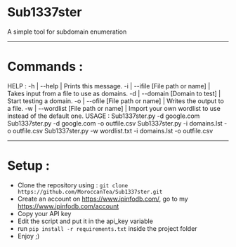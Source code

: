 # Sub1337ster
A simple tool for subdomain enumeration

-------------------------------------------------------------------------------------------------------------------------------------------------------------------------

# Commands :

HELP :
       -h | --help | Prints this message.
       -i | --ifile [File path or name] | Takes input from a file to use as domains.
       -d | --domain [Domain to test] | Start testing a domain.
       -o | --ofile [File path or name] | Writes the output to a file.
       -w | --wordlist [File path or name] | Import your own wordlist to use instead of the default one.
USAGE :
       Sub1337ster.py -d google.com
       Sub1337ster.py -d google.com -o outfile.csv
       Sub1337ster.py -i domains.lst -o outfile.csv
       Sub1337ster.py -w wordlist.txt -i domains.lst -o outfile.csv

-------------------------------------------------------------------------------------------------------------------------------------------------------------------------

# Setup :

- Clone the repository using : `git clone https://github.com/MoroccanTea/Sub1337ster.git`
- Create an account on https://www.ipinfodb.com/, go to my https://www.ipinfodb.com/account
- Copy your API key
- Edit the script and put it in the api_key variable
- run `pip install -r requirements.txt` inside the project folder
- Enjoy ;)
